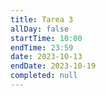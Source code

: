 ```yaml
---
title: Tarea 3
allDay: false
startTime: 10:00
endTime: 23:59
date: 2023-10-13
endDate: 2023-10-19
completed: null
---
```

